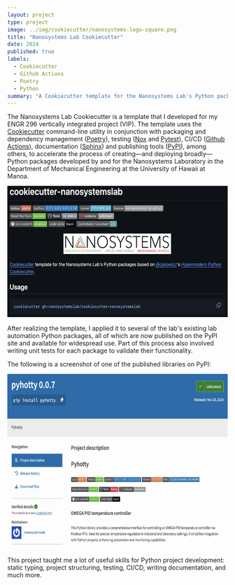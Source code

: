 ```yaml
---
layout: project
type: project
image: ../img/cookiecutter/nanosystems-logo-square.png
title: "Nanosystems Lab Cookiecutter"
date: 2024
published: true
labels:
  - Cookiecutter
  - Github Actions
  - Poetry
  - Python
summary: "A Cookiecutter template for the Nanosystems Lab's Python packages."
---
```


The Nanosystems Lab Cookiecutter is a template that I developed for my ENGR 296 vertically integrated project (VIP). The template uses the [Cookiecutter](https://github.com/cookiecutter/cookiecutter) command-line utility in conjunction with packaging and dependency management ([Poetry](https://python-poetry.org/)), testing ([Nox](https://nox.thea.codes/en/stable/) and [Pytest](https://docs.pytest.org/en/stable/)), CI/CD ([Github Actions](https://github.com/features/actions)), documentation ([Sphinx](https://www.sphinx-doc.org/en/master/)) and publishing tools ([PyPI](https://pypi.org/)), among others, to accelerate the process of creating—and deploying broadly—Python packages developed by and for the Nanosystems Laboratory in the Department of Mechanical Engineering at the University of Hawaii at Manoa.

<div class ="text-center p-4">
    <img height="300" src="../img/cookiecutter/github.png">
</div>

After realizing the template, I applied it to several of the lab's existing lab automation Python packages, all of which are now published on the PyPI site and available for widespread use. Part of this process also involved writing unit tests for each package to validate their functionality.

The following is a screenshot of one of the published libraries on PyPI:

<div class ="text-center p-4">
    <img height="400" src="../img/cookiecutter/pypi.png">
</div>

This project taught me a lot of useful skills for Python project development: static typing, project structuring, testing, CI/CD, writing documentation, and much more.
